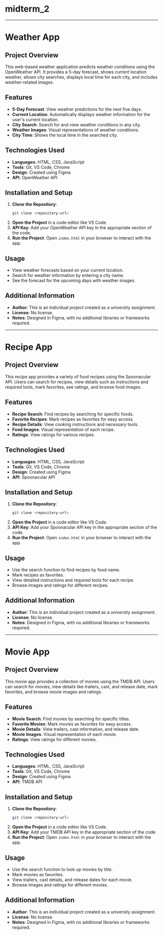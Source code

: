 # midterm_2

---

# Weather App

## Project Overview

This web-based weather application predicts weather conditions using the OpenWeather API. It provides a 5-day forecast, shows current location weather, allows city searches, displays local time for each city, and includes weather-related images.

## Features

- **5-Day Forecast**: View weather predictions for the next five days.
- **Current Location**: Automatically displays weather information for the user's current location.
- **City Search**: Search for and view weather conditions in any city.
- **Weather Images**: Visual representations of weather conditions.
- **City Time**: Shows the local time in the searched city.

## Technologies Used

- **Languages**: HTML, CSS, JavaScript
- **Tools**: Git, VS Code, Chrome
- **Design**: Created using Figma
- **API**: OpenWeather API

## Installation and Setup

1. **Clone the Repository**:
   ```bash
   git clone <repository-url>
   ```
2. **Open the Project** in a code editor like VS Code.
3. **API Key**: Add your OpenWeather API key in the appropriate section of the code.
4. **Run the Project**: Open `index.html` in your browser to interact with the app.

## Usage

- View weather forecasts based on your current location.
- Search for weather information by entering a city name.
- See the forecast for the upcoming days with weather images.

## Additional Information

- **Author**: This is an individual project created as a university assignment.
- **License**: No license.
- **Notes**: Designed in Figma, with no additional libraries or frameworks required.

---

# Recipe App

## Project Overview

This recipe app provides a variety of food recipes using the Spoonacular API. Users can search for recipes, view details such as instructions and required tools, mark favorites, see ratings, and browse food images.

## Features

- **Recipe Search**: Find recipes by searching for specific foods.
- **Favorite Recipes**: Mark recipes as favorites for easy access.
- **Recipe Details**: View cooking instructions and necessary tools.
- **Food Images**: Visual representation of each recipe.
- **Ratings**: View ratings for various recipes.

## Technologies Used

- **Languages**: HTML, CSS, JavaScript
- **Tools**: Git, VS Code, Chrome
- **Design**: Created using Figma
- **API**: Spoonacular API

## Installation and Setup

1. **Clone the Repository**:
   ```bash
   git clone <repository-url>
   ```
2. **Open the Project** in a code editor like VS Code.
3. **API Key**: Add your Spoonacular API key in the appropriate section of the code.
4. **Run the Project**: Open `index.html` in your browser to interact with the app.

## Usage

- Use the search function to find recipes by food name.
- Mark recipes as favorites.
- View detailed instructions and required tools for each recipe.
- Browse images and ratings for different recipes.

## Additional Information

- **Author**: This is an individual project created as a university assignment.
- **License**: No license.
- **Notes**: Designed in Figma, with no additional libraries or frameworks required.

---

# Movie App

## Project Overview

This movie app provides a collection of movies using the TMDB API. Users can search for movies, view details like trailers, cast, and release date, mark favorites, and browse movie images and ratings.

## Features

- **Movie Search**: Find movies by searching for specific titles.
- **Favorite Movies**: Mark movies as favorites for easy access.
- **Movie Details**: View trailers, cast information, and release date.
- **Movie Images**: Visual representation of each movie.
- **Ratings**: View ratings for different movies.

## Technologies Used

- **Languages**: HTML, CSS, JavaScript
- **Tools**: Git, VS Code, Chrome
- **Design**: Created using Figma
- **API**: TMDB API

## Installation and Setup

1. **Clone the Repository**:
   ```bash
   git clone <repository-url>
   ```
2. **Open the Project** in a code editor like VS Code.
3. **API Key**: Add your TMDB API key in the appropriate section of the code.
4. **Run the Project**: Open `index.html` in your browser to interact with the app.

## Usage

- Use the search function to look up movies by title.
- Mark movies as favorites.
- View trailers, cast details, and release dates for each movie.
- Browse images and ratings for different movies.

## Additional Information

- **Author**: This is an individual project created as a university assignment.
- **License**: No license.
- **Notes**: Designed in Figma, with no additional libraries or frameworks required.

